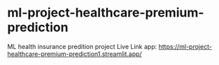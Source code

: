 # ml-project-healthcare-premium-prediction
ML health insurance predition project
Live Link app: https://ml-project-healthcare-premium-prediction1.streamlit.app/
